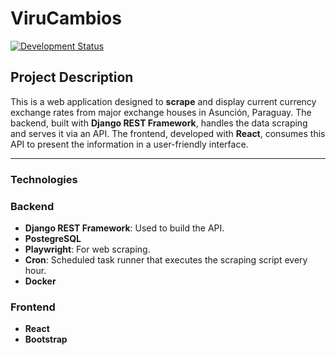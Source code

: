 # ViruCambios
[![Development Status](https://img.shields.io/badge/Status-Under%20Development-red)](https://github.com/your-username/your-repository)
## Project Description

This is a web application designed to **scrape** and display current currency exchange rates from major exchange houses in Asunción, Paraguay. The backend, built with **Django REST Framework**, handles the data scraping and serves it via an API. The frontend, developed with **React**, consumes this API to present the information in a user-friendly interface.

---

### Technologies 

### Backend
* **Django REST Framework**: Used to build the API.
* **PostegreSQL** 
* **Playwright**: For web scraping.
* **Cron**: Scheduled task runner that executes the scraping script every hour.
* **Docker**

### Frontend
* **React**
* **Bootstrap**









